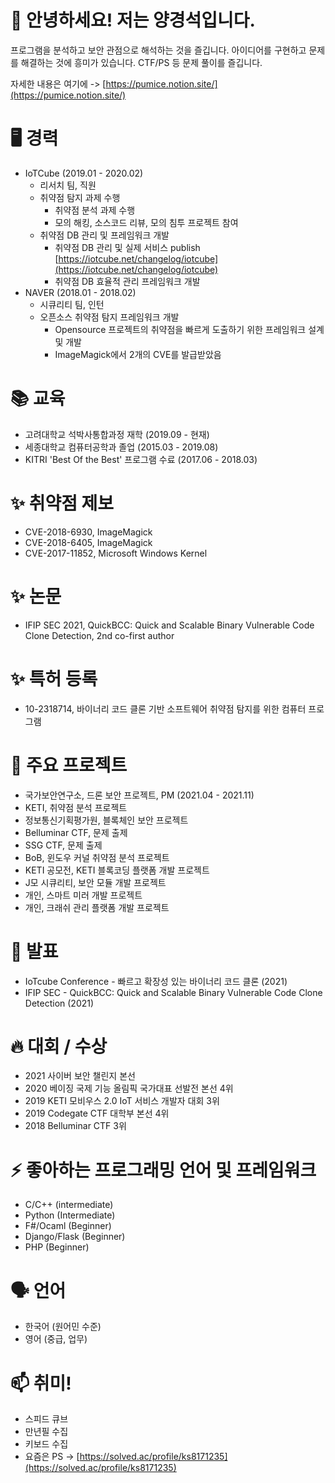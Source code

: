 # 👋 안녕하세요! 저는 양경석입니다.

프로그램을 분석하고 보안 관점으로 해석하는 것을 즐깁니다.
아이디어를 구현하고 문제를 해결하는 것에 흥미가 있습니다.
CTF/PS 등 문제 풀이를 즐깁니다.

자세한 내용은 여기에 -> [https://pumice.notion.site/](https://pumice.notion.site/)

# 🖥️ 경력
- IoTCube (2019.01 - 2020.02)
    - 리서치 팀, 직원
    - 취약점 탐지 과제 수행
      - 취약점 분석 과제 수행
      - 모의 해킹, 소스코드 리뷰, 모의 침투 프로젝트 참여
    - 취약점 DB 관리 및 프레임워크 개발
      - 취약점 DB 관리 및 실제 서비스 publish [https://iotcube.net/changelog/iotcube](https://iotcube.net/changelog/iotcube)
      - 취약점 DB 효율적 관리 프레임워크 개발
- NAVER (2018.01 - 2018.02)
    - 시큐리티 팀, 인턴
    - 오픈소스 취약점 탐지 프레임워크 개발
      - Opensource 프로젝트의 취약점을 빠르게 도출하기 위한 프레임워크 설계 및 개발
      - ImageMagick에서 2개의 CVE를 발급받았음

# 📚 교육
- 고려대학교 석박사통합과정 재학 (2019.09 - 현재)
- 세종대학교 컴퓨터공학과 졸업 (2015.03 - 2019.08)
- KITRI 'Best Of the Best' 프로그램 수료 (2017.06 - 2018.03)
  
# ✨ 취약점 제보
- CVE-2018-6930, ImageMagick
- CVE-2018-6405, ImageMagick
- CVE-2017-11852, Microsoft Windows Kernel

# ✨ 논문
- IFIP SEC 2021, QuickBCC: Quick and Scalable Binary Vulnerable Code Clone Detection, 2nd co-first author

# ✨ 특허 등록
- 10-2318714, 바이너리 코드 클론 기반 소프트웨어 취약점 탐지를 위한 컴퓨터 프로그램

# 💪 주요 프로젝트
- 국가보안연구소, 드론 보안 프로젝트, PM (2021.04 - 2021.11)
- KETI, 취약점 분석 프로젝트
- 정보통신기획평가원, 블록체인 보안 프로젝트
- Belluminar CTF, 문제 출제
- SSG CTF, 문제 출제
- BoB, 윈도우 커널 취약점 분석 프로젝트
- KETI 공모전, KETI 블록코딩 플랫폼 개발 프로젝트
- J모 시큐리티, 보안 모듈 개발 프로젝트
- 개인, 스마트 미러 개발 프로젝트
- 개인, 크래쉬 관리 플랫폼 개발 프로젝트

# 🎤 발표
- IoTcube Conference - 빠르고 확장성 있는 바이너리 코드 클론 (2021)
- IFIP SEC - QuickBCC: Quick and Scalable Binary Vulnerable Code Clone Detection (2021)

# 🔥 대회 / 수상
- 2021 사이버 보안 챌린지 본선
- 2020 베이징 국제 기능 올림픽 국가대표 선발전 본선 4위
- 2019 KETI 모비우스 2.0 IoT 서비스 개발자 대회 3위
- 2019 Codegate CTF 대학부 본선 4위
- 2018 Belluminar CTF 3위

# ⚡ 좋아하는 프로그래밍 언어 및 프레임워크
- C/C++ (intermediate)
- Python (Intermediate)
- F#/Ocaml (Beginner)
- Django/Flask (Beginner)
- PHP (Beginner)

# 🗣️ 언어
- 한국어 (원어민 수준)
- 영어 (중급, 업무)

# 📫 취미!
- 스피드 큐브
- 만년필 수집
- 키보드 수집
- 요즘은 PS -> [https://solved.ac/profile/ks8171235](https://solved.ac/profile/ks8171235)
